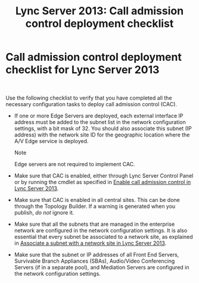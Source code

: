 ﻿---
title: 'Lync Server 2013: Call admission control deployment checklist'
TOCTitle: Call admission control deployment checklist
ms:assetid: d56a525f-3da5-4ac0-a311-0c5efd98c9df
ms:mtpsurl: https://technet.microsoft.com/en-us/library/Gg398928(v=OCS.15)
ms:contentKeyID: 48185525
ms.date: 07/23/2014
mtps_version: v=OCS.15
---

# Call admission control deployment checklist for Lync Server 2013

 


Use the following checklist to verify that you have completed all the necessary configuration tasks to deploy call admission control (CAC).

  - If one or more Edge Servers are deployed, each external interface IP address must be added to the subnet list in the network configuration settings, with a bit mask of 32. You should also associate this subnet (IP address) with the network site ID for the geographic location where the A/V Edge service is deployed.
    

    > [!NOTE]
    > Edge servers are not required to implement CAC.



  - Make sure that CAC is enabled, either through Lync Server Control Panel or by running the cmdlet as specified in [Enable call admission control in Lync Server 2013](lync-server-2013-enable-call-admission-control.md).

  - Make sure that CAC is enabled in all central sites. This can be done through the Topology Builder. If a warning is generated when you publish, *do not* ignore it.

  - Make sure that all the subnets that are managed in the enterprise network are configured in the network configuration settings. It is also essential that every subnet be associated to a network site, as explained in [Associate a subnet with a network site in Lync Server 2013](lync-server-2013-associate-a-subnet-with-a-network-site.md).

  - Make sure that the subnet or IP addresses of all Front End Servers, Survivable Branch Appliances (SBAs), Audio/Video Conferencing Servers (if in a separate pool), and Mediation Servers are configured in the network configuration settings.

